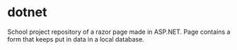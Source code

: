 # dotnet

School project repository of a razor page made in ASP.NET.
Page contains a form that keeps put in data in a local database.
